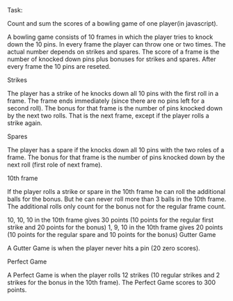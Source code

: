 Task: 

Count and sum the scores of a bowling game of one player(in javascript).

A bowling game consists of 10 frames in which the player tries to knock down the 10 pins. In every frame the player can throw one or two times. The actual number depends on strikes and spares. The score of a frame is the number of knocked down pins plus bonuses for strikes and spares. After every frame the 10 pins are reseted.

Strikes

The player has a strike of he knocks down all 10 pins with the first roll in a frame. The frame ends immediately (since there are no pins left for a second roll). The bonus for that frame is the number of pins knocked down by the next two rolls. That is the next frame, except if the player rolls a strike again.

Spares

The player has a spare if the knocks down all 10 pins with the two roles of a frame. The bonus for that frame is the number of pins knocked down by the next roll (first role of next frame).

10th frame

If the player rolls a strike or spare in the 10th frame he can roll the additional balls for the bonus. But he can never roll more than 3 balls in the 10th frame. The additional rolls only count for the bonus not for the regular frame count.

10, 10, 10 in the 10th frame gives 30 points (10 points for the regular first strike and 20 points for the bonus)
1, 9, 10 in the 10th frame gives 20 points (10 points for the regular spare and 10 points for the bonus)
Gutter Game

A Gutter Game is when the player never hits a pin (20 zero scores).

Perfect Game

A Perfect Game is when the player rolls 12 strikes (10 regular strikes and 2 strikes for the bonus in the 10th frame). The Perfect Game scores to 300 points.